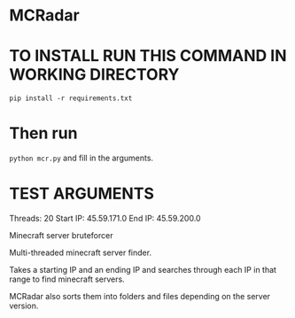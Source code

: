 # MCRadar

# TO INSTALL RUN THIS COMMAND IN WORKING DIRECTORY
`pip install -r requirements.txt`
# Then run
`python mcr.py` and fill in the arguments.

# TEST ARGUMENTS
Threads: 20
Start IP: 45.59.171.0
End IP: 45.59.200.0

Minecraft server bruteforcer

Multi-threaded minecraft server finder.

Takes a starting IP and an ending IP and searches through each IP in that range to find minecraft servers.

MCRadar also sorts them into folders and files depending on the server version.
